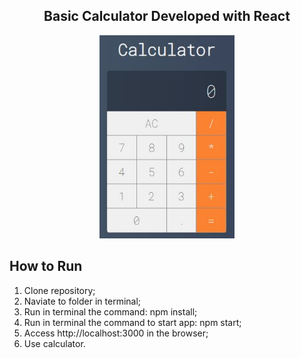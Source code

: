 <p>
  <h2 align="center">Basic Calculator Developed with React</h2>
</p>

<p align="center">
  <img src="image/calculator.jpg" witdh="375" height="325">
 

## How to Run
1. Clone repository;
2. Naviate to folder in terminal;
3. Run in terminal the command: npm install;
4. Run in terminal the command to start app: npm start;
5. Access http://localhost:3000 in the browser;
6. Use calculator.
